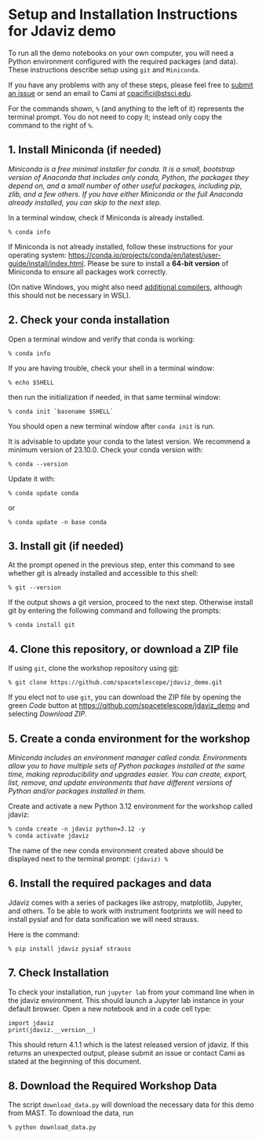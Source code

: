# Setup and Installation Instructions for Jdaviz demo

To run all the demo notebooks on your own computer, you will need
a Python environment configured with the required packages (and data).
These instructions describe setup using `git` and `Miniconda`.

If you have any problems with any of these steps, please
feel free to [submit an issue](https://github.com/spacetelescope/jdaviz_demo/issues)
or send an email to Cami at cpacifici@stsci.edu.

For the commands shown, `%` (and anything to the left of it) represents
the terminal prompt. You do not need to copy it; instead only copy the
command to the right of `%`.


## 1. Install Miniconda (if needed)

*Miniconda is a free minimal installer for conda. It is a small,
bootstrap version of Anaconda that includes only conda, Python, the
packages they depend on, and a small number of other useful packages,
including pip, zlib, and a few others. If you have either Miniconda or
the full Anaconda already installed, you can skip to the next step.*

In a terminal window, check if Miniconda is already installed.

    % conda info

If Miniconda is not already installed, follow
these instructions for your operating system:
https://conda.io/projects/conda/en/latest/user-guide/install/index.html.
Please be sure to install a **64-bit version** of Miniconda to ensure
all packages work correctly.

(On native Windows, you might also need [additional
compilers](https://github.com/conda/conda-build/wiki/Windows-Compilers),
although this should not be necessary in WSL).


## 2. Check your conda installation

Open a terminal window and verify that conda is working:

    % conda info

If you are having trouble, check your shell in a terminal window:

    % echo $SHELL

then run the initialization if needed, in that same terminal window:

    % conda init `basename $SHELL`

You should open a new terminal window after `conda init` is run.

It is advisable to update your conda to the latest version. We recommend
a minimum version of 23.10.0. Check your conda version with:

    % conda --version

Update it with:

    % conda update conda

or

    % conda update -n base conda


## 3. Install git (if needed)

At the prompt opened in the previous step, enter this command to see
whether git is already installed and accessible to this shell:

    % git --version

If the output shows a git version, proceed to the next step. Otherwise
install git by entering the following command and following the prompts:

    % conda install git


## 4. Clone this repository, or download a ZIP file

If using `git`, clone the workshop repository using
[git](https://help.github.com/articles/set-up-git/):

    % git clone https://github.com/spacetelescope/jdaviz_demo.git

If you elect not to use `git`, you can download
the ZIP file by opening the green *Code* button at
https://github.com/spacetelescope/jdaviz_demo and selecting
*Download ZIP*.


## 5. Create a conda environment for the workshop

*Miniconda includes an environment manager called conda. Environments
allow you to have multiple sets of Python packages installed at the
same time, making reproducibility and upgrades easier. You can create,
export, list, remove, and update environments that have different
versions of Python and/or packages installed in them.*

Create and activate a new Python 3.12 environment for the workshop
called jdaviz:

    % conda create -n jdaviz python=3.12 -y
    % conda activate jdaviz

The name of the new conda environment created above should be displayed next
to the terminal prompt: `(jdaviz) %`


## 6. Install the required packages and data

Jdaviz comes with a series of packages like astropy, matplotlib, Jupyter,
and others.
To be able to work with instrument footprints we will need to install
pysiaf and for data sonification we will need strauss.

Here is the command:

    % pip install jdaviz pysiaf strauss

## 7. Check Installation

To check your installation, run `jupyter lab` from your command line when
in the jdaviz environment. This should launch a Jupyter lab instance in
your default browser. Open a new notebook and in a code cell type:

    import jdaviz
    print(jdaviz.__version__)

This should return 4.1.1 which is the latest released version of jdaviz.
If this returns an unexpected output, please submit an issue or contact Cami
as stated at the beginning of this document.

## 8. Download the Required Workshop Data

The script `download_data.py` will download the necessary data for this
demo from MAST. To download the data, run

    % python download_data.py

